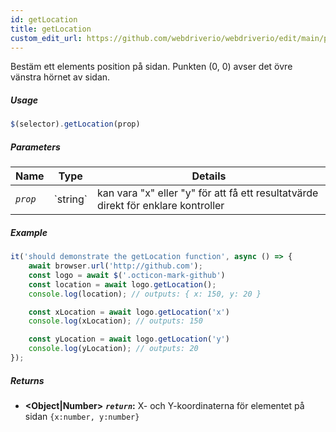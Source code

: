 ```yaml
---
id: getLocation
title: getLocation
custom_edit_url: https://github.com/webdriverio/webdriverio/edit/main/packages/webdriverio/src/commands/element/getLocation.ts
---
```


Bestäm ett elements position på sidan. Punkten (0, 0) avser 
det övre vänstra hörnet av sidan.

##### Usage

```js
$(selector).getLocation(prop)
```

##### Parameters

<table>
  <thead>
    <tr>
      <th>Name</th><th>Type</th><th>Details</th>
    </tr>
  </thead>
  <tbody>
    <tr>
      <td><code><var>prop</var></code></td>
      <td>`string`</td>
      <td>kan vara "x" eller "y" för att få ett resultatvärde direkt för enklare kontroller</td>
    </tr>
  </tbody>
</table>

##### Example

```js title="getLocation.js"
it('should demonstrate the getLocation function', async () => {
    await browser.url('http://github.com');
    const logo = await $('.octicon-mark-github')
    const location = await logo.getLocation();
    console.log(location); // outputs: { x: 150, y: 20 }

    const xLocation = await logo.getLocation('x')
    console.log(xLocation); // outputs: 150

    const yLocation = await logo.getLocation('y')
    console.log(yLocation); // outputs: 20
});
```

##### Returns

- **&lt;Object|Number&gt;**
            **<code><var>return</var></code>:**   X- och Y-koordinaterna för elementet på sidan `{x:number, y:number}`